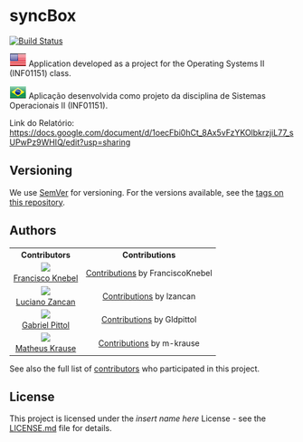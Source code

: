 # syncBox

[![Build Status](https://travis-ci.com/FranciscoKnebel/syncBox.svg?token=XTCGVcTeCasm1L7c4fss&branch=master)](https://travis-ci.com/FranciscoKnebel/syncBox)

[![US](assets/flags/eua.gif)]()
Application developed as a project for the Operating Systems II (INF01151) class.

[![BR](assets/flags/br.gif)]()
Aplicação desenvolvida como projeto da disciplina de Sistemas Operacionais II (INF01151).

Link do Relatório: https://docs.google.com/document/d/1oecFbi0hCt_8Ax5vFzYKOlbkrzjiL77_sUPwPz9WHIQ/edit?usp=sharing


## Versioning

We use [SemVer](http://semver.org/) for versioning. For the versions available, see the [tags on this repository](https://github.com/FranciscoKnebel/syncBox/tags).

## Authors

<table style="text-align: center;">
  <th>Contributors</th>
  <th>Contributions</th>
  <tr>
    <td>
      <img src="https://avatars.githubusercontent.com/FranciscoKnebel?s=75">
      <br>
      <a href="https://github.com/FranciscoKnebel">Francisco Knebel</a>
    </td>
    <td>
      <a href="https://github.com/FranciscoKnebel/syncBox/commits?author=FranciscoKnebel">Contributions</a> by FranciscoKnebel
    </td>
  </tr>
  <tr>
    <td>
      <img src="https://avatars.githubusercontent.com/lzancan?s=75">
      <br>
      <a href="https://github.com/lzancan">Luciano Zancan</a>
    </td>
    <td>
      <a href="https://github.com/FranciscoKnebel/syncBox/commits?author=lzancan">Contributions</a> by lzancan
    </td>
  </tr>
  <tr>
    <td>
      <img src="https://avatars.githubusercontent.com/Gldpittol?s=75" style="width: 75px;">
      <br>
      <a href="https://github.com/Gldpittol">Gabriel Pittol</a>
    </td>
    <td>
      <a href="https://github.com/FranciscoKnebel/syncBox/commits?author=Gldpittol">Contributions</a> by Gldpittol
    </td>
  </tr>
  <tr>
    <td>
      <img src="https://avatars.githubusercontent.com/m-krause?s=75" style="width: 75px;">
      <br>
      <a href="https://github.com/m-krause">Matheus Krause</a>
    </td>
    <td>
      <a href="https://github.com/FranciscoKnebel/syncBox/commits?author=m-krause">Contributions</a> by m-krause
    </td>
  </tr>
</table>

See also the full list of [contributors](https://github.com/FranciscoKnebel/syncBox/contributors) who participated in this project.

## License

This project is licensed under the _insert name here_ License - see the [LICENSE.md](LICENSE.md) file for details.
